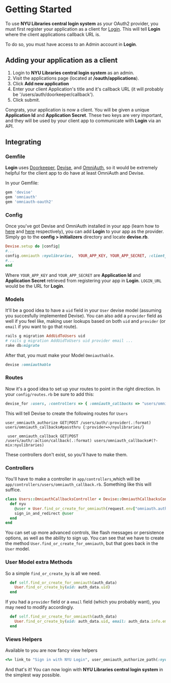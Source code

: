 # Getting Started

To use __NYU Libraries central login system__ as your OAuth2 provider, you must first register your application as a client for [Login](https://github.com/NYULibraries/login). This will tell __Login__ where the client applications callback URL is.

To do so, you must have access to an Admin account in __Login__.

## Adding your application as a client

  1. Login to __NYU Libraries central login system__ as an admin.
  2. Visit the applications page (located at __/oauth/applications__).
  3. Click __Add new application__
  4. Enter your client Application's title and it's callback URL (it will probably be '/users/auth/doorkeeper/callback').
  5. Click submit.

Congrats, your application is now a client. You will be given a unique __Application Id__ and __Application Secret__. These two keys are very important, and they will be used by your client app to communicate with __Login__ via an API.

## Integrating

### Gemfile
__Login__ uses [Doorkeeper](https://github.com/doorkeeper-gem/doorkeeper), [Devise](https://github.com/plataformatec/devise), and [OmniAuth](https://github.com/intridea/omniauth), so it would be extremely helpful for the client app to do have at least OmniAuth and Devise.

In your Gemfile:

```ruby
gem 'devise'
gem 'omniauth'
gem 'omniauth-oauth2'
```

### Config

Once you've got Devise and OmniAuth installed in your app (learn how to [here](https://github.com/plataformatec/devise/wiki) and [here](https://github.com/intridea/omniauth) respectively), you can add __Login__ to your app as the provider. Simply go to the __config > initializers__ directory and locate __devise.rb__.

```ruby
Devise.setup do |config|
#...
config.omniauth :nyulibraries,  YOUR_APP_KEY, YOUR_APP_SECRET, :client_options =>  {:site => LOGIN_URL}
#...
end
```

Where `YOUR_APP_KEY` and `YOUR_APP_SECRET` are __Application Id__ and __Application Secret__ retrieved from registering your app in __Login__. `LOGIN_URL` would be the URL for __Login__.


### Models

It'll be a good idea to have a `uid` field in your `User` devise model (assuming you succesfully implemented Devise). You can also add a `provider` field as well if you feel like, making user lookups based on both `uid` and `provider` (or `email` if you want to go that route).

```ruby
rails g migration AddUidToUsers uid
# rails g migration AddUidToUsers uid provider email ...
rake db:migrate
```

After that, you must make your Model `Omniauthable`.

```ruby
devise :omniauthable
```


### Routes

Now it's a good idea to set up your routes to point in the right direction. In your `config/routes.rb` be sure to add this:

```ruby
devise_for :users, :controllers => { :omniauth_callbacks => "users/omniauth_callbacks" }
```

This will tell Devise to create the following routes for `Users`

```
user_omniauth_authorize GET|POST /users/auth/:provider(.:format)        users/omniauth_callbacks#passthru {:provider=>/nyulibraries/}

 user_omniauth_callback GET|POST /users/auth/:action/callback(.:format) users/omniauth_callbacks#(?-mix:nyulibraries)
```

These controllers don't exist, so you'll have to make them.

### Controllers

You'll have to make a controller in `app/controllers`,which will be `app/controllers/users/omniauth_callback.rb`. Something like this will suffice.

```ruby
class Users::OmniauthCallbacksController < Devise::OmniauthCallbacksController
  def nyu
    @user = User.find_or_create_for_omniauth(request.env["omniauth.auth"])
    sign_in_and_redirect @user
  end
end
```

You can set up more advanced controls, like flash messages or persistence options, as well as the ability to sign up. You can see that we have to create the method `User.find_or_create_for_omniauth`, but that goes back in the `User` model.

### User Model extra Methods

So a simple `find_or_create_by` is all we need.

```ruby
  def self.find_or_create_for_omniauth(auth_data)
    User.find_or_create_by(uid: auth_data.uid)
  end
```

If you had a `provider` field or a `email` field (which you probably want), you may need to modify accordingly.

```ruby
  def self.find_or_create_for_omniauth(auth_data)
    User.find_or_create_by(uid: auth_data.uid, email: auth_data.info.email)
  end
```

### Views Helpers

Available to you are now fancy view helpers

```ruby
<%= link_to "Sign in with NYU Login", user_omniauth_authorize_path(:nyulibraries) %>
```

And that's it! You can now login with __NYU Libraries central login system__ in the simplest way possible.
